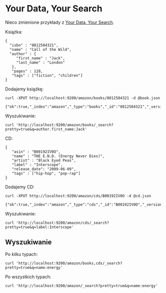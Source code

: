 # Your Data, Your Search

Nieco zmienione przykłady
z [Your Data, Your Search](http://www.elasticsearch.org/blog/2010/02/12/yourdatayoursearch.html).

Książka:

    {
      "isbn" : "0812504321",
      "name" : "Call of the Wild",
      "author" : {
         "first_name" : "Jack",
         "last_name" : "London"
       },
       "pages" : 128,
       "tags" : ["fiction", "children"]
    }

Dodajemy książkę:

    curl -XPUT http://localhost:9200/amazon/books/0812504321 -d @book.json
      {"ok":true,"_index":"amazon","_type":"books","_id":"0812504321","_version":1}

Wyszukiwanie:

    curl 'http://localhost:9200/amazon/books/_search?pretty=true&q=author.first_name:Jack'

CD:

    {
       "asin" : "B00192IV0O",
       "name" : "THE E.N.D. (Energy Never Dies)",
       "artist" : "Black Eyed Peas",
       "label" : "Interscope",
       "release_date": "2009-06-09",
       "tags" : ["hip-hop", "pop-rap"]
    }

Dodajemy CD:

    curl -XPUT http://localhost:9200/amazon/cds/B00192IV0O -d @cd.json
      {"ok":true,"_index":"amazon","_type":"cds","_id":"B00192IV0O","_version":1}

Wyszukiwanie:

    curl 'http://localhost:9200/amazon/cds/_search?pretty=true&q=label:Interscope'


## Wyszukiwanie

Po kilku typach:

    curl 'http://localhost:9200/amazon/books,cds/_search?pretty=true&q=name:energy'

Po wszystkich typach:

    curl 'http://localhost:9200/amazon/_search?pretty=true&q=name:energy'
